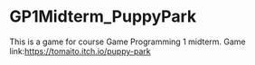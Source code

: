 # GP1Midterm_PuppyPark
This is a game for course Game Programming 1 midterm. Game link:https://tomaito.itch.io/puppy-park
